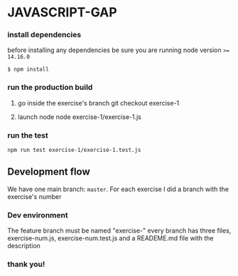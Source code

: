 # JAVASCRIPT-GAP

### install dependencies

before installing any dependencies be sure you are running node version `>= 14.16.0`

`$ npm install`

### run the production build

1. go inside the exercise's branch
    git checkout exercise-1

2. launch node
    node exercise-1/exercise-1.js

### run the test
    npm run test exercise-1/exercise-1.test.js
## Development flow

We have one main branch: `master`. For each exercise I did a branch with the exercise's number

### Dev environment
The feature branch must be named "exercise-"
every branch has three files, exercise-num.js, exercise-num.test.js and a READEME.md file with the description

### thank you!
